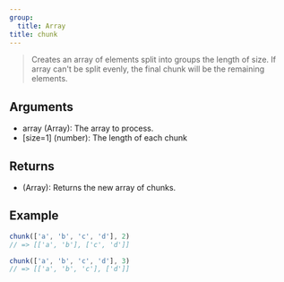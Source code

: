 ```yaml
---
group:
  title: Array
title: chunk
---
```


> Creates an array of elements split into groups the length of size. If array can't be split evenly, the final chunk will be the remaining elements.

## Arguments

- array (Array): The array to process.
- [size=1] (number): The length of each chunk

## Returns

- (Array): Returns the new array of chunks.

## Example

```ts
chunk(['a', 'b', 'c', 'd'], 2)
// => [['a', 'b'], ['c', 'd']]

chunk(['a', 'b', 'c', 'd'], 3)
// => [['a', 'b', 'c'], ['d']]
```
